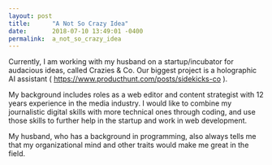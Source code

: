 ```yaml
---
layout: post
title:      "A Not So Crazy Idea"
date:       2018-07-10 13:49:01 -0400
permalink:  a_not_so_crazy_idea
---
```


Currently, I am working with my husband on a startup/incubator for audacious ideas, called Crazies & Co. Our biggest project is a holographic AI assistant ( https://www.producthunt.com/posts/sidekicks-co ).


My background includes roles as a web editor and content strategist with 12 years experience in the media industry. I would like to combine my journalistic digital skills with more technical ones through coding, and use those skills to further help in the startup and work in web development. 

My husband, who has a background in programming, also always tells me that my organizational mind and other traits would make me great in the field.
